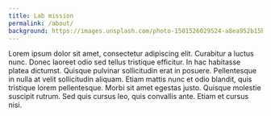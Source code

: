 ```yaml
---
title: Lab mission
permalink: /about/
background: https://images.unsplash.com/photo-1501526029524-a8ea952b15be?ixid=MXwxMjA3fDB8MHxwaG90by1wYWdlfHx8fGVufDB8fHw%3D&ixlib=rb-1.2.1&auto=format&fit=crop&w=1950&q=80
---
```


Lorem ipsum dolor sit amet, consectetur adipiscing elit. Curabitur a luctus nunc. Donec laoreet odio sed tellus tristique efficitur. In hac habitasse platea dictumst. Quisque pulvinar sollicitudin erat in posuere. Pellentesque in nulla at velit sollicitudin aliquam. Etiam mattis nunc et odio blandit, quis tristique lorem pellentesque. Morbi sit amet egestas justo. Quisque molestie suscipit rutrum. Sed quis cursus leo, quis convallis ante. Etiam et cursus nisi.

